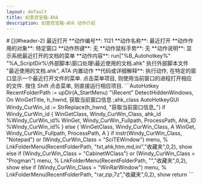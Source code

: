 ```yaml
---
layout: default
title: 如意百宝箱-Ahk
description: 如意百宝箱-Ahk 动作介绍
---
```

<link rel="stylesheet" href="../actions/css/atom-one-light.min.css">
<script src="../actions/js/highlight.min.js"></script>
<script>hljs.highlightAll();</script>
# [](#header-2) 最近打开
**动作编号**: 1121  
**动作名称**: 最近打开  
**动作作用的对象**: 特定窗口  
**动作热键**: 无  
**动作鼠标手势**: 无  
**动作说明**: 显示系统最近打开的文档的菜单  
**动作内容**: run|"%B_Autohotkey%" "%A_ScriptDir%\外部脚本\窗口处理\最近使用的文档.ahk"  
执行外部脚本文件 "最近使用的文档.ahk", ATA 内置动作  
**代码或详细解释**:  
执行动作, 在特定的窗口显示一个最近打开文件的菜单.  
点击菜单项目, 则使用当前窗口的进程打开相应的文件. 按住 Shift 点击菜单, 则直接运行相应项目.  
```AutoHotkey
RecentFolderPath := upDir(A_StartMenu) "\Recent"
DetectHiddenWindows, On
WinGetTitle, h_hwnd, 获取当前窗口信息 ;ahk_class AutoHotkeyGUI
Windy_CurWin_id := StrReplace(h_hwnd, "获取当前窗口信息_")
if Windy_CurWin_id
{
	WinGetClass, Windy_CurWin_Class, ahk_id %Windy_CurWin_id%
	WinGet, Windy_CurWin_Fullpath, ProcessPath, Ahk_ID %Windy_CurWin_id% 
}
else
{
	WinGetClass, Windy_CurWin_Class, A
	WinGet, Windy_CurWin_Fullpath, ProcessPath, A
}
if instr(Windy_CurWin_Class, "Notepad") or (Windy_CurWin_Class = "SciTEWindow")
	menu, % LnkFolderMenu(RecentFolderPath, "txt,ahk,htm,md,ini","收藏夹",0,2), show
else if (Windy_CurWin_Class = "CabinetWClass") or (Windy_CurWin_Class = "Progman")
	menu, % LnkFolderMenu(RecentFolderPath, "","收藏夹",0,2), show
else if (Windy_CurWin_Class = "WinRarWindow")
	menu, % LnkFolderMenu(RecentFolderPath, "rar,zip,7z","收藏夹",0,2), show
return
```